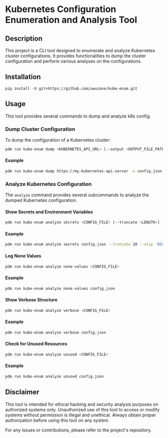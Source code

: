 # Kubernetes Configuration Enumeration and Analysis Tool

## Description

This project is a CLI tool designed to enumerate and analyze Kubernetes cluster configurations. It provides functionalities to dump the cluster configuration and perform various analyses on the configurations.

## Installation

```
pip install -U git+https://github.com/uwuzone/kube-enum.git
```

## Usage

This tool provides several commands to dump and analyze k8s config.

### Dump Cluster Configuration

To dump the configuration of a Kubernetes cluster:

```sh
pdm run kube-enum dump <KUBERNETES_API_URL> [--output <OUTPUT_FILE_PATH>]
```

#### Example

```sh
pdm run kube-enum dump https://my-kubernetes-api-server -o config.json
```

### Analyze Kubernetes Configuration

The `analyze` command provides several subcommands to analyze the dumped Kubernetes configuration.

#### Show Secrets and Environment Variables

```sh
pdm run kube-enum analyze secrets <CONFIG_FILE> [--truncate <LENGTH>] [--skip <STRING>] [--skip-ns <NAMESPACE>]
```

#### Example

```sh
pdm run kube-enum analyze secrets config.json --truncate 20 --skip 'BEGIN' --skip-ns kube-system
```

#### Log None Values

```sh
pdm run kube-enum analyze none-values <CONFIG_FILE>
```

#### Example

```sh
pdm run kube-enum analyze none-values config.json
```

#### Show Verbose Structure

```sh
pdm run kube-enum analyze verbose <CONFIG_FILE>
```

#### Example

```sh
pdm run kube-enum analyze verbose config.json
```

#### Check for Unused Resources

```sh
pdm run kube-enum analyze unused <CONFIG_FILE>
```

#### Example

```sh
pdm run kube-enum analyze unused config.json
```

## Disclaimer

This tool is intended for ethical hacking and security analysis purposes on authorized systems only. Unauthorized use of this tool to access or modify systems without permission is illegal and unethical. Always obtain proper authorization before using this tool on any system.

For any issues or contributions, please refer to the project's repository.
